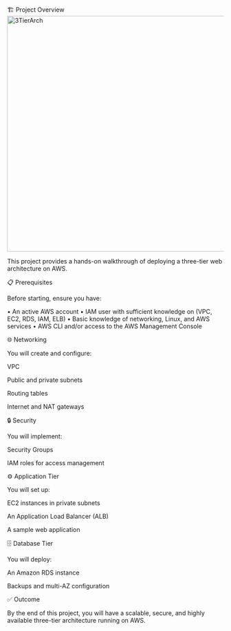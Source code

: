 
🏗️ Project Overview
<img width="1214" height="548" alt="3TierArch" src="https://github.com/user-attachments/assets/ca048ef3-6d5c-44a9-b90d-8bbd87872be9" />

This project provides a hands-on walkthrough of deploying a three-tier web architecture on AWS.

📋 Prerequisites

Before starting, ensure you have:

• An active AWS account
• IAM user with sufficient knowledge on (VPC, EC2, RDS, IAM, ELB)
• Basic knowledge of networking, Linux, and AWS services
• AWS CLI and/or access to the AWS Management Console

🌐 Networking

You will create and configure:

VPC

Public and private subnets

Routing tables

Internet and NAT gateways

🔒 Security

You will implement:

Security Groups

IAM roles for access management

⚙️ Application Tier

You will set up:

EC2 instances in private subnets

An Application Load Balancer (ALB)

A sample web application

🗄️ Database Tier

You will deploy:

An Amazon RDS instance

Backups and multi-AZ configuration

✅ Outcome

By the end of this project, you will have a scalable, secure, and highly available three-tier architecture running on AWS.
